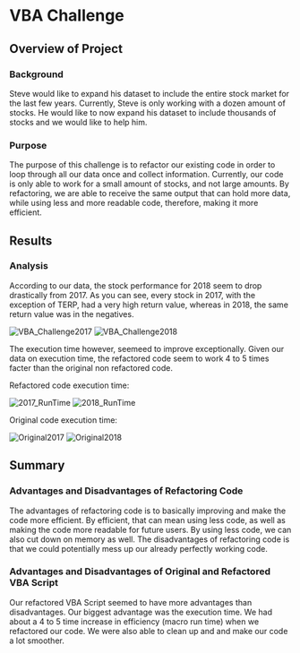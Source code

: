 # VBA Challenge

## Overview of Project

### Background

Steve would like to expand his dataset to include the entire stock market for the last few years. Currently, Steve is only working with a dozen amount of stocks. He would like to now expand his dataset to include thousands of stocks and we would like to help him.

### Purpose

The purpose of this challenge is to refactor our existing code in order to loop through all our data once and collect information. Currently, our code is only able to work for a small amount of stocks, and not large amounts. By refactoring, we are able to receive the same output that can hold more  data, while using less and more readable code, therefore, making it more efficient. 

## Results

### Analysis

According to our data, the stock performance for 2018 seem to drop drastically from 2017. As you can see, every stock in 2017, with the exception of TERP, had a very high return value, whereas in 2018, the same return value was in the negatives. 

![VBA_Challenge2017](https://user-images.githubusercontent.com/98780937/156061903-c11a5f3b-84cf-41a9-90a2-281c56242b6d.png)
![VBA_Challenge2018](https://user-images.githubusercontent.com/98780937/156061929-1a4e2b57-3322-495a-8795-4dba048c6675.png)

The execution time however, seemeed to improve exceptionally. Given our data on execution time, the refactored code seem to work 4 to 5 times facter than the original non refactored code. 

Refactored code execution time:


![2017_RunTime](https://user-images.githubusercontent.com/98780937/156062873-26ef80e4-27fa-49ae-a26d-5bd49a01cbea.png)
![2018_RunTime](https://user-images.githubusercontent.com/98780937/156062888-07cc7ab3-9570-49a0-af5d-18de24449464.png)

Original code execution time:


![Original2017](https://user-images.githubusercontent.com/98780937/156063073-06ab4722-d165-414b-a93a-be64f94de57f.png)
![Original2018](https://user-images.githubusercontent.com/98780937/156063082-c7abe485-1a2c-42cf-86ab-1dc62fba0084.png)

## Summary

### Advantages and Disadvantages of Refactoring Code

The advantages of refactoring code is to basically improving and make the code more efficient. By efficient, that can mean using less code, as well as making the code more readable for future users. By using less code, we can also cut down on memory as well. The disadvantages of refactoring code is that we could potentially mess up our already perfectly working code. 

### Advantages and Disadvantages of Original and Refactored VBA Script

Our refactored VBA Script seemed to have more advantages than disadvantages. Our biggest advantage was the execution time. We had about a 4 to 5 time increase in efficiency (macro run time) when we refactored our code. We were also able to clean up and and make our code a lot smoother.


